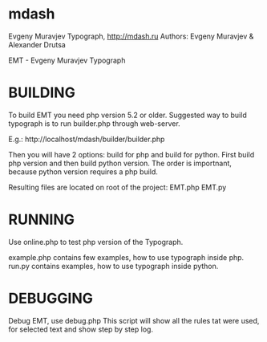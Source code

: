 mdash
=====

Evgeny Muravjev Typograph, http://mdash.ru
Authors: Evgeny Muravjev & Alexander Drutsa  

EMT - Evgeny Muravjev Typograph

BUILDING
========
To build EMT you need php version 5.2 or older.
Suggested way to build typograph is to run builder.php through web-server.

E.g.:
http://localhost/mdash/builder/builder.php

Then you will have 2 options: build for php and build for python.
First build php version and then build python version. The order is importnant,
because python version requires a php build.

Resulting files are located on root of the project:
EMT.php
EMT.py


RUNNING
=======
Use online.php to test php version of the Typograph.

example.php contains few examples, how to use typograph inside php.
run.py contains examples, how to use typograph inside python.


DEBUGGING
=========
Debug EMT, use debug.php
This script will show all the rules tat were used, for selected text and show step by step log.
